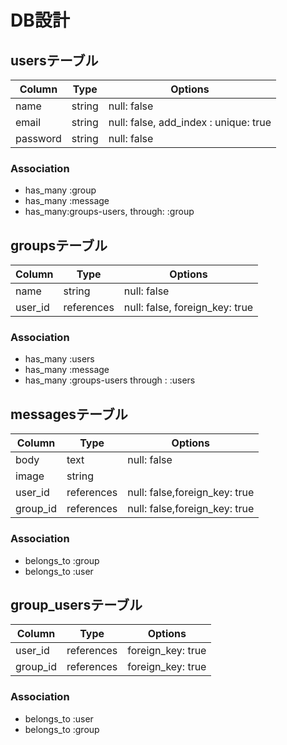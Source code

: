 # DB設計

## usersテーブル
|Column|Type|Options|
|------|----|-------|
|name|string|null: false|
|email|string|null: false, add_index : unique: true|
|password|string|null: false|

### Association
- has_many :group
- has_many :message
- has_many:groups-users, through: :group

## groupsテーブル
|Column|Type|Options|
|------|----|-------|
|name|string|null: false|
|user_id|references|null: false, foreign_key: true|

### Association
- has_many :users
- has_many :message
- has_many :groups-users  through : :users

## messagesテーブル
|Column|Type|Options|
|------|----|-------|
|body|text|null: false|
|image|string|
|user_id|references|null: false,foreign_key: true|
|group_id|references|null: false,foreign_key: true|

### Association
- belongs_to :group
- belongs_to :user

## group_usersテーブル
|Column|Type|Options|
|------|----|-------|
|user_id|references|foreign_key: true|
|group_id|references|foreign_key: true|

### Association
- belongs_to :user
- belongs_to :group
